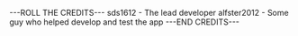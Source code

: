 ---ROLL THE CREDITS---
sds1612 - The lead developer
alfster2012 - Some guy who helped develop and test the app
---END CREDITS---
